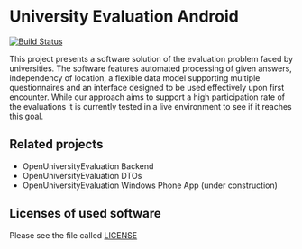 # University Evaluation Android


[![Build Status](https://magnum.travis-ci.com/M-a-x-G/CampusAppEvalExpAndroid.svg?token=6sdNxURnkfrdmbgqRzq3&branch=master)](https://magnum.travis-ci.com/M-a-x-G/CampusAppEvalExpAndroid)


This project presents a software solution of the evaluation
problem faced by universities. The software
features automated processing of given answers, independency
of location, a flexible data model supporting multiple questionnaires
and an interface designed to be used effectively upon first
encounter. While our approach aims to support a high participation
rate of the evaluations it is currently tested in a live environment
to see if it reaches this goal.

## Related projects

* OpenUniversityEvaluation Backend
* OpenUniversityEvaluation DTOs
* OpenUniversityEvaluation Windows Phone App (under construction)


## Licenses of used software

Please see the file called [LICENSE](/LICENSE)

